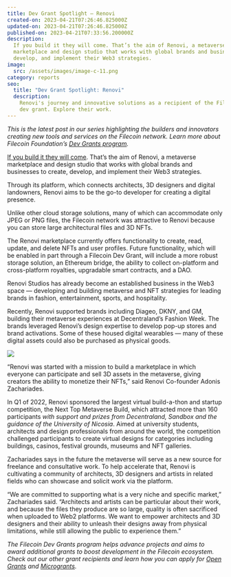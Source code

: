 ```yaml
---
title: Dev Grant Spotlight — Renovi
created-on: 2023-04-21T07:26:46.825000Z
updated-on: 2023-04-21T07:26:46.825000Z
published-on: 2023-04-21T07:33:56.200000Z
description:
  If you build it they will come. That’s the aim of Renovi, a metaverse
  marketplace and design studio that works with global brands and businesses to create,
  develop, and implement their Web3 strategies.
image:
  src: /assets/images/image-c-11.png
category: reports
seo:
  title: "Dev Grant Spotlight: Renovi"
  description:
    Renovi's journey and innovative solutions as a recipient of the Filecoin
    dev grant. Explore their work.
---
```


_This is the latest post in our series highlighting the builders and innovators creating new tools and services on the Filecoin network. Learn more about Filecoin Foundation’s_ _[Dev Grants program](https://fil.org/grants/)._

[If you build it they will come](https://en.wikipedia.org/wiki/Field_of_Dreams). That’s the aim of Renovi, a metaverse marketplace and design studio that works with global brands and businesses to create, develop, and implement their Web3 strategies.

Through its platform, which connects architects, 3D designers and digital landowners, Renovi aims to be the go-to developer for creating a digital presence.

Unlike other cloud storage solutions, many of which can accommodate only JPEG or PNG files, the Filecoin network was attractive to Renovi because you can store large architectural files and 3D NFTs.

The Renovi marketplace currently offers functionality to create, read, update, and delete NFTs and user profiles. Future functionality, which will be enabled in part through a Filecoin Dev Grant, will include a more robust storage solution, an Ethereum bridge, the ability to collect on-platform and cross-platform royalties, upgradable smart contracts, and a DAO.

Renovi Studios has already become an established business in the Web3 space — developing and building metaverse and NFT strategies for leading brands in fashion, entertainment, sports, and hospitality.

Recently, Renovi supported brands including Diageo, DKNY, and GM, building their metaverse experiences at Decentraland’s Fashion Week. The brands leveraged Renovi’s design expertise to develop pop-up stores and brand activations. Some of these housed digital wearables — many of these digital assets could also be purchased as physical goods.

![](/assets/images/image-c-12.png)

“Renovi was started with a mission to build a marketplace in which everyone can participate and sell 3D assets in the metaverse, giving creators the ability to monetize their NFTs,” said Renovi Co-founder Adonis Zachariades.

In Q1 of 2022, Renovi sponsored the largest virtual build-a-thon and startup competition, the Next Top Metaverse Build, which attracted more than 160 participants _with support and prizes from Decentraland, Sandbox and the guidance of the University of Nicosia_. Aimed at university students, architects and design professionals from around the world, the competition challenged participants to create virtual designs for categories including buildings, casinos, festival grounds, museums and NFT galleries.

Zachariades says in the future the metaverse will serve as a new source for freelance and consultative work. To help accelerate that, Renovi is cultivating a community of architects, 3D designers and artists in related fields who can showcase and solicit work via the platform.

“We are committed to supporting what is a very niche and specific market,” Zachariades said. “Architects and artists can be particular about their work, and because the files they produce are so large, quality is often sacrificed when uploaded to Web2 platforms. We want to empower architects and 3D designers and their ability to unleash their designs away from physical limitations, while still allowing the public to experience them.”

_The Filecoin Dev Grants program helps advance projects and aims to award additional grants to boost development in the Filecoin ecosystem. Check out our other grant recipients and learn how you can apply for_ _[Open Grants](https://github.com/filecoin-project/devgrants/blob/master/README.md#submit-a-proposal-for-open-grants)_ _and_ _[Microgrants](https://github.com/filecoin-project/devgrants/blob/master/README.md#submit-a-proposal-for-open-grants)._
